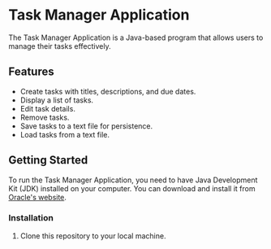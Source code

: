 # Task Manager Application

The Task Manager Application is a Java-based program that allows users to manage their tasks effectively.

## Features

- Create tasks with titles, descriptions, and due dates.
- Display a list of tasks.
- Edit task details.
- Remove tasks.
- Save tasks to a text file for persistence.
- Load tasks from a text file.

## Getting Started

To run the Task Manager Application, you need to have Java Development Kit (JDK) installed on your computer. You can download and install it from [Oracle's website](https://www.oracle.com/java/technologies/javase-downloads.html).

### Installation

1. Clone this repository to your local machine.
